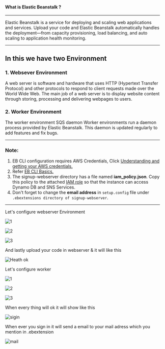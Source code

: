
 #### What is Elastic Beanstalk ?
---

Elastic Beanstalk is a service for deploying and scaling web applications and services. Upload your code and Elastic Beanstalk automatically 
handles the deployment—from capacity provisioning, load balancing, and auto scaling to application health monitoring.

---

In this we have two  Environment  
---
 
 
### 1. Websever Environment
 
    
A web server is software and hardware that uses HTTP (Hypertext Transfer Protocol) and other protocols to respond to client requests made over the 
World Wide Web. The main job of a web server is to display website content through storing, processing and delivering webpages to users.
 
### 2. Worker Environment


The worker environment SQS daemon Worker environments run a daemon process provided by Elastic Beanstalk. This daemon is updated regularly to 
add features and fix bugs.
 
---


### **Note:** 
1. EB CLI configuration requires AWS Credentials, Click [Understanding and getting your AWS credentials.](https://docs.aws.amazon.com/general/latest/gr/aws-sec-cred-types.html#access-keys-and-secret-access-keys)
2. Refer [EB CLI Basics.](https://docs.aws.amazon.com/elasticbeanstalk/latest/dg/eb-cli3-getting-started.html#ebcli3-basics-create)
3. The signup-webserver directory has a file named **iam_policy.json**. Copy this policy to the attached [IAM role](https://docs.aws.amazon.com/IAM/latest/UserGuide/id_roles.html) so that the instance can access Dynamo DB and SNS Services. 
4. Don't forget to change the **email address** in `setup.config` file under `.ebextensions directory of signup-webserver`.


---


Let's configure webserver Environment


![1](https://user-images.githubusercontent.com/106643382/213102906-d08d77d4-3eab-4f30-b33e-12b7d8e89c47.png "1")

![2](https://user-images.githubusercontent.com/106643382/213103097-5ef44812-fa0d-474b-83c7-c816e203df16.png "2")

![3](https://user-images.githubusercontent.com/106643382/213103181-8352c1d3-f65e-42f1-b9cd-3caf16c19d75.png "3")

And lastly upload your code in webserver & it will like this

![Heath ok](https://user-images.githubusercontent.com/106643382/213625622-04c7bc79-75c7-4091-9a10-7ca1b08d2611.png "Heath ok") 


Let's configure worker 

![1](https://user-images.githubusercontent.com/106643382/213627199-f28283b0-8515-47d0-8736-79205ef4a8c7.png"1")

![2](https://user-images.githubusercontent.com/106643382/213627363-c39b5b01-6a59-4dbe-aad6-be65033bc45e.png "2")

![3](https://user-images.githubusercontent.com/106643382/213627381-3c38bf1c-10f4-446e-aa97-1711cfb6c48a.png "3")

When every thing will ok it will show like this 


![sigin](https://user-images.githubusercontent.com/106643382/213633775-8427ca37-93b5-4005-aefc-8ed9ff2a5a87.png "sigin")

When ever you sign in it will send a email to your mail adress which you mention in .ebextension 

![mail](https://user-images.githubusercontent.com/106643382/213629419-f5811407-bef1-4a10-82ec-3e329c38dc11.png "mail")



















